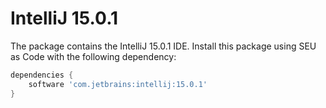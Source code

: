 IntelliJ 15.0.1
=====

The package contains the IntelliJ 15.0.1 IDE. Install this package using SEU as Code with the following dependency:
```groovy
dependencies {
	software 'com.jetbrains:intellij:15.0.1'
}
```